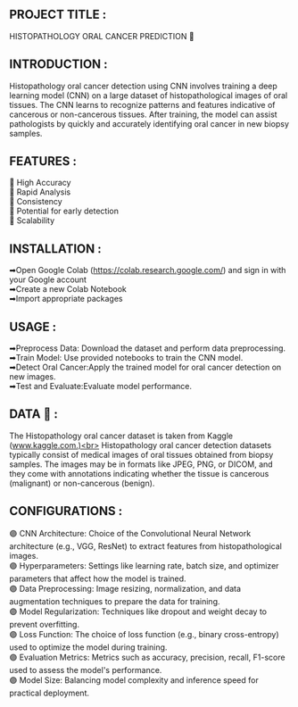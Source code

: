 ## PROJECT TITLE : 
HISTOPATHOLOGY ORAL CANCER PREDICTION 🦷
## INTRODUCTION :
Histopathology oral cancer detection using CNN involves training a deep learning model (CNN) on a large dataset of histopathological images of oral tissues. The CNN learns to recognize patterns and features indicative of cancerous or non-cancerous tissues. After training, the model can assist pathologists by quickly and accurately identifying oral cancer in new biopsy samples.
## FEATURES :
📍 High Accuracy<br>
📍 Rapid Analysis<br>
📍 Consistency<br>
📍 Potential for early detection<br>
📍 Scalability<br>
## INSTALLATION :
➡Open Google Colab (https://colab.research.google.com/) and sign in with your Google account<br>
➡Create a new Colab Notebook<br>
➡Import appropriate packages<br>
## USAGE :
➡Preprocess Data: Download the dataset and perform data preprocessing.<br>
➡Train Model: Use provided notebooks to train the CNN model.<br>
➡Detect Oral Cancer:Apply the trained model for oral cancer detection on new images.<br>
➡Test and Evaluate:Evaluate model performance.<br>
## DATA 📑 :
The Histopathology oral cancer dataset is taken from Kaggle (www.kaggle.com.)<br>
Histopathology oral cancer detection datasets typically consist of medical images of oral tissues obtained from biopsy samples. The images may be in formats like JPEG, PNG, or DICOM, and they come with annotations indicating whether the tissue is cancerous (malignant) or non-cancerous (benign).
## CONFIGURATIONS :
🟣 CNN Architecture: Choice of the Convolutional Neural Network architecture (e.g., VGG, ResNet) to extract features from histopathological images.<br>
🟣 Hyperparameters: Settings like learning rate, batch size, and optimizer parameters that affect how the model is trained.<br>
🟣 Data Preprocessing: Image resizing, normalization, and data augmentation techniques to prepare the data for training.<br>
🟣 Model Regularization: Techniques like dropout and weight decay to prevent overfitting.<br>
🟣 Loss Function: The choice of loss function (e.g., binary cross-entropy) used to optimize the model during training.<br>
🟣 Evaluation Metrics: Metrics such as accuracy, precision, recall, F1-score used to assess the model's performance.<br>
🟣 Model Size: Balancing model complexity and inference speed for practical deployment.<br>








